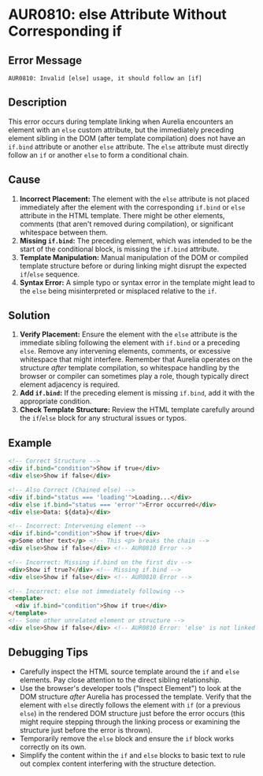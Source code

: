 # AUR0810: else Attribute Without Corresponding if

## Error Message

`AUR0810: Invalid [else] usage, it should follow an [if]`

## Description

This error occurs during template linking when Aurelia encounters an element with an `else` custom attribute, but the immediately preceding element sibling in the DOM (after template compilation) does not have an `if.bind` attribute or another `else` attribute. The `else` attribute must directly follow an `if` or another `else` to form a conditional chain.

## Cause

1.  **Incorrect Placement:** The element with the `else` attribute is not placed immediately after the element with the corresponding `if.bind` or `else` attribute in the HTML template. There might be other elements, comments (that aren't removed during compilation), or significant whitespace between them.
2.  **Missing `if.bind`:** The preceding element, which was intended to be the start of the conditional block, is missing the `if.bind` attribute.
3.  **Template Manipulation:** Manual manipulation of the DOM or compiled template structure before or during linking might disrupt the expected `if`/`else` sequence.
4.  **Syntax Error:** A simple typo or syntax error in the template might lead to the `else` being misinterpreted or misplaced relative to the `if`.

## Solution

1.  **Verify Placement:** Ensure the element with the `else` attribute is the immediate sibling following the element with `if.bind` or a preceding `else`. Remove any intervening elements, comments, or excessive whitespace that might interfere. Remember that Aurelia operates on the structure *after* template compilation, so whitespace handling by the browser or compiler can sometimes play a role, though typically direct element adjacency is required.
2.  **Add `if.bind`:** If the preceding element is missing `if.bind`, add it with the appropriate condition.
3.  **Check Template Structure:** Review the HTML template carefully around the `if`/`else` block for any structural issues or typos.

## Example

```html
<!-- Correct Structure -->
<div if.bind="condition">Show if true</div>
<div else>Show if false</div>

<!-- Also Correct (Chained else) -->
<div if.bind="status === 'loading'">Loading...</div>
<div else if.bind="status === 'error'">Error occurred</div>
<div else>Data: ${data}</div>

<!-- Incorrect: Intervening element -->
<div if.bind="condition">Show if true</div>
<p>Some other text</p> <!-- This <p> breaks the chain -->
<div else>Show if false</div> <!-- AUR0810 Error -->

<!-- Incorrect: Missing if.bind on the first div -->
<div>Show if true?</div> <!-- Missing if.bind -->
<div else>Show if false</div> <!-- AUR0810 Error -->

<!-- Incorrect: else not immediately following -->
<template>
  <div if.bind="condition">Show if true</div>
</template>
<!-- Some other unrelated element or structure -->
<div else>Show if false</div> <!-- AUR0810 Error: 'else' is not linked to the 'if' -->
```

## Debugging Tips

*   Carefully inspect the HTML source template around the `if` and `else` elements. Pay close attention to the direct sibling relationship.
*   Use the browser's developer tools ("Inspect Element") to look at the DOM structure *after* Aurelia has processed the template. Verify that the element with `else` directly follows the element with `if` (or a previous `else`) in the rendered DOM structure just before the error occurs (this might require stepping through the linking process or examining the structure just before the error is thrown).
*   Temporarily remove the `else` block and ensure the `if` block works correctly on its own.
*   Simplify the content within the `if` and `else` blocks to basic text to rule out complex content interfering with the structure detection.
```
